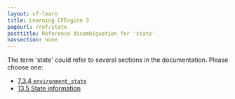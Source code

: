 ```yaml
---
layout: cf-learn
title: Learning CFEngine 3
pageurl: /ref/state
posttitle: Reference disambiguation for 'state'
navsection: none
---
```


The term 'state' could refer to several sections in the documentation. Please choose one:

- [7.3.4 <code>environment_state</code>](https://cfengine.com/manuals/cf3-Reference#environment_state-in-guest_environments)
- [13.5 State information](https://cfengine.com/manuals/cf3-Reference#State-information)
